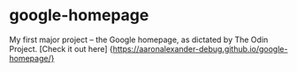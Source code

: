 # google-homepage
My first major project – the Google homepage, as dictated by The Odin Project.
[Check it out here] {https://aaronalexander-debug.github.io/google-homepage/}